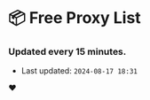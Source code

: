 # :package: Free Proxy List
### Updated every 15 minutes.

- Last updated: `2024-08-17 18:31`

:heart:
